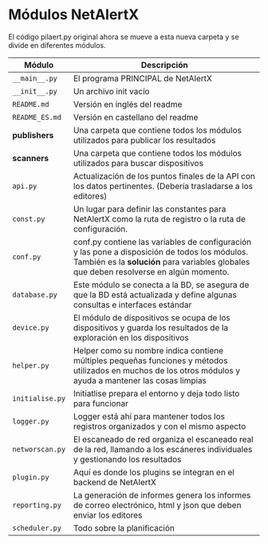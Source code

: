# Módulos NetAlertX

El código pilaert.py original ahora se mueve a esta nueva carpeta y se divide en diferentes módulos.

| Módulo | Descripción |
|--------|-----------|
|```__main__.py```| El programa PRINCIPAL de NetAlertX|
|```__init__.py```| Un archivo init vacío|
|```README.md```| Versión en inglés del readme|
|```README_ES.md```| Versión en castellano del readme|
|**publishers**| Una carpeta que contiene todos los módulos utilizados para publicar los resultados|
|**scanners**| Una carpeta que contiene todos los módulos utilizados para buscar dispositivos |
|```api.py```| Actualización de los puntos finales de la API con los datos pertinentes. (Debería trasladarse a los editores)|
|```const.py```| Un lugar para definir las constantes para NetAlertX como la ruta de registro o la ruta de configuración.|
|```conf.py```| conf.py contiene las variables de configuración y las pone a disposición de todos los módulos. También es la <b>solución</b> para variables globales que deben resolverse en algún momento.|
|```database.py```| Este módulo se conecta a la BD, se asegura de que la BD está actualizada y define algunas consultas e interfaces estándar |
|```device.py```| El módulo de dispositivos se ocupa de los dispositivos y guarda los resultados de la exploración en los dispositivos |
|```helper.py```| Helper como su nombre indica contiene múltiples pequeñas funciones y métodos utilizados en muchos de los otros módulos y ayuda a mantener las cosas limpias |
|```initialise.py```| Initiatlise prepara el entorno y deja todo listo para funcionar |
|```logger.py```| Logger está ahí para mantener todos los registros organizados y con el mismo aspecto |
|```networscan.py```| El escaneado de red organiza el escaneado real de la red, llamando a los escáneres individuales y gestionando los resultados |
|```plugin.py```| Aquí es donde los plugins se integran en el backend de NetAlertX |
|```reporting.py```| La generación de informes genera los informes de correo electrónico, html y json que deben enviar los editores |
|```scheduler.py```| Todo sobre la planificación |


